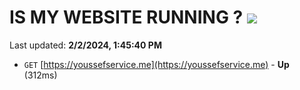 # IS MY WEBSITE RUNNING ? [![](https://img.shields.io/static/v1?label=Sponsor&message=%E2%9D%A4&logo=GitHub&color=%23fe8e86)](https://github.com/sponsors/<username>)

Last updated: **2/2/2024, 1:45:40 PM**

- `GET` [https://youssefservice.me](https://youssefservice.me) - **Up** (312ms)
